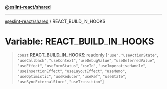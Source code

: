 [**@eslint-react/shared**](../README.md)

***

[@eslint-react/shared](../README.md) / REACT\_BUILD\_IN\_HOOKS

# Variable: REACT\_BUILD\_IN\_HOOKS

> `const` **REACT\_BUILD\_IN\_HOOKS**: readonly \[`"use"`, `"useActionState"`, `"useCallback"`, `"useContext"`, `"useDebugValue"`, `"useDeferredValue"`, `"useEffect"`, `"useFormStatus"`, `"useId"`, `"useImperativeHandle"`, `"useInsertionEffect"`, `"useLayoutEffect"`, `"useMemo"`, `"useOptimistic"`, `"useReducer"`, `"useRef"`, `"useState"`, `"useSyncExternalStore"`, `"useTransition"`\]
